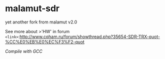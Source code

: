 # malamut-sdr
yet another fork from malamut v2.0

See more about >'HW' in forum
`<link>`:<http://www.cqham.ru/forum/showthread.php?35654-SDR-TRX-quot-%CC%E0%EB%E0%EC%F3%F2-quot>

*Compile with GCC*
